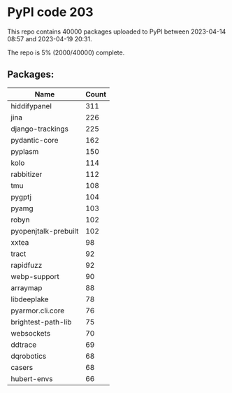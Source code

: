 # PyPI code 203

This repo contains 40000 packages uploaded to PyPI between 
2023-04-14 08:57 and 2023-04-19 20:31.

The repo is 5% (2000/40000) complete.

## Packages:

| Name  | Count |
| ----- | ----- |
| hiddifypanel | 311 |
| jina | 226 |
| django-trackings | 225 |
| pydantic-core | 162 |
| pyplasm | 150 |
| kolo | 114 |
| rabbitizer | 112 |
| tmu | 108 |
| pygptj | 104 |
| pyamg | 103 |
| robyn | 102 |
| pyopenjtalk-prebuilt | 102 |
| xxtea | 98 |
| tract | 92 |
| rapidfuzz | 92 |
| webp-support | 90 |
| arraymap | 88 |
| libdeeplake | 78 |
| pyarmor.cli.core | 76 |
| brightest-path-lib | 75 |
| websockets | 70 |
| ddtrace | 69 |
| dqrobotics | 68 |
| casers | 68 |
| hubert-envs | 66 |


